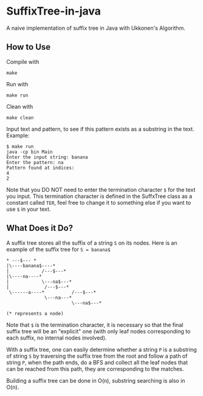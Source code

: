 # SuffixTree-in-java
A naive implementation of suffix tree in Java with Ukkonen's Algorithm.

## How to Use
Compile with 

	make

Run with 

	make run

Clean with 

	make clean

Input text and pattern, to see if this pattern exists as a substring in the text. Example:

	$ make run
	java -cp bin Main
	Enter the input string: banana
	Enter the pattern: na
	Pattern found at indices:
	4
	2

Note that you DO NOT need to enter the termination character ```$``` for the text you input. This termination character is defined in the SuffxTree class as a constant called ```TER```, feel free to change it to something else if you want to use ```$``` in your text.

## What Does it Do?
A suffix tree stores all the suffix of a string ```S``` on its nodes. Here is an example of the suffix tree for ```S = banana$```

    * ---$--- * 
    |\----banana$----*
    |            /---$---*
    |\----na----*
    |            \---na$---*
    |             /---$---*
     \------a----*          /---$---*
                  \---na---*
                            \---na$---*

    (* represents a node) 

Note that ```$``` is the termination character, it is necessary so that the final suffix tree will be an "explicit" one (with only leaf nodes corresponding to each suffix, no internal nodes involved). 

With a suffix tree, one can easily determine whether a string ```P``` is a substring of string ```S``` by traversing the suffix tree from the root and follow a path of string ```P```, when the path ends, do a BFS and collect all the leaf nodes that can be reached from this path, they are corresponding to the matches.

Building a suffix tree can be done in O(n), substring searching is also in O(n).
